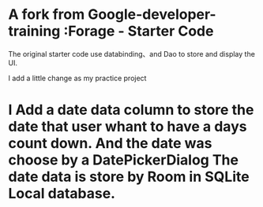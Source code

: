 A fork from  Google-developer-training  :Forage - Starter Code
==================================
The original starter code use databinding、and Dao to store and display the UI.

I add a little change as my practice project

I Add a date data  column to store the date that user whant to have a days count down.
And the date was choose by a DatePickerDialog
The date data is store by Room in SQLite Local database.
=========================================

